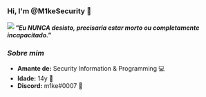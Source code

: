 ### Hi, I'm @M1keSecurity 👋

<img align="left" src="https://orhun.dev/img/crow.png">

<h5>⁠"Eu NUNCA desisto, precisaria estar morto ou completamente incapacitado."</h5>

### <i>Sobre mim</i>

-  **Amante de:** Security Information & Programming 💻
-  **Idade:** 14y 🎉
-  **Discord:** m1ke#0007 🎈
